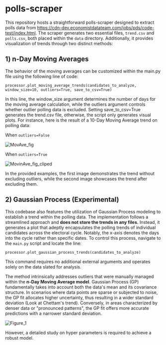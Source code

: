 # polls-scraper

This repository hosts a straightforward polls-scraper designed to extract polls data from https://cdn-dev.economistdatateam.com/jobs/pds/code-test/index.html. The scraper generates two essential files, `trend.csv` and `polls.csv`, both placed within the `data` directory. Additionally, it provides visualization of trends through two distinct methods:

## 1) n-Day Moving Averages

The behavior of the moving averages can be customized within the main.py file using the following line of code:

    processor.plot_moving_average_trends(candidates_to_analyze, window_size=10, outliers=True, save_to_csv=True)

In this line, the window_size argument determines the number of days for the moving average calculation, while the outliers argument controls whether outlier polling data is excluded. Setting save_to_csv=True generates the trend.csv file, otherwise, the script only generates visual plots. For instance, here is the result of a 10-Day Moving Average trend on polling data:

When `outliers=False`

![MovAve_fig](https://github.com/samanseifi/polls-scraper/assets/9206261/967735f9-533c-4969-ac2e-bf4ea5b7a3cb)

When `outliers=True`

![MovinAve_fig_cliped](https://github.com/samanseifi/polls-scraper/assets/9206261/8abe53a3-3274-4f65-b34d-e2fe2a2ccaf2)

In the provided examples, the first image demonstrates the trend without excluding outliers, while the second image showcases the trend after excluding them.

## 2) Gaussian Process (Experimental)

This codebase also features the utilization of Gaussian Process modeling to establish a trend within the polling data. The implementation follows a streamlined approach and **does not store the trends in any files.** Instead, it generates a plot that adeptly encapsulates the polling trends of individual candidates across the electoral cycle. Notably, the x-axis denotes the days into the cycle rather than specific dates. To control this process, navigate to the `main.py` script and locate the line:

    processor.plot_gaussian_process_trends(candidates_to_analyze)
    
This command requires no additional external arguments and operates solely on the data slated for analysis.

The method intrinsically addresses outliers that were manually managed within the **n-Day Moving Average model**. Gaussian Process (GP) fundamentally takes into account both the data's mean and its covariance structure. In scenarios where data points are sparse or subjected to noise, the GP fit allocates higher uncertainty, thus resulting in a wider standard deviation (Look at Chettam's trend). Conversely, in areas characterized by denser data or "pronounced patterns", the GP fit offers more accurate predictions with a narrower standard deviation.

![Figure_1](https://github.com/samanseifi/polls-scraper/assets/9206261/04f7c970-90f0-4e84-bcc4-60793694c2e1)

However, a detailed study on hyper parameters is required to achieve a robust model.
